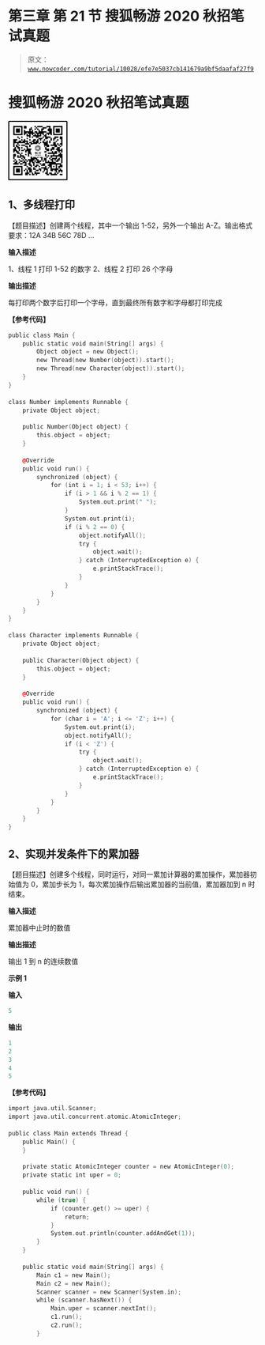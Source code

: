 # 第三章 第 21 节 搜狐畅游 2020 秋招笔试真题

> 原文：[`www.nowcoder.com/tutorial/10028/efe7e5037cb141679a9bf5daafaf27f9`](https://www.nowcoder.com/tutorial/10028/efe7e5037cb141679a9bf5daafaf27f9)

# 搜狐畅游 2020 秋招笔试真题

![](img/ea431648756850ef5199f98338df0c3c.png)

## 1、多线程打印

【题目描述】创建两个线程，其中一个输出 1-52，另外一个输出 A-Z。输出格式要求：12A 34B 56C 78D ...

**输入描述**

1、线程 1 打印 1-52 的数字
2、线程 2 打印 26 个字母

**输出描述**

每打印两个数字后打印一个字母，直到最终所有数字和字母都打印完成

**【参考代码】**

```cpp
public class Main {
    public static void main(String[] args) {
        Object object = new Object();
        new Thread(new Number(object)).start();
        new Thread(new Character(object)).start();
    }
}

class Number implements Runnable {
    private Object object;

    public Number(Object object) {
        this.object = object;
    }

    @Override
    public void run() {
        synchronized (object) {
            for (int i = 1; i < 53; i++) {
                if (i > 1 && i % 2 == 1) {
                    System.out.print(" ");
                }
                System.out.print(i);
                if (i % 2 == 0) {
                    object.notifyAll();
                    try {
                        object.wait();
                    } catch (InterruptedException e) {
                        e.printStackTrace();
                    }
                }
            }
        }
    }
}

class Character implements Runnable {
    private Object object;

    public Character(Object object) {
        this.object = object;
    }

    @Override
    public void run() {
        synchronized (object) {
            for (char i = 'A'; i <= 'Z'; i++) {
                System.out.print(i);
                object.notifyAll();
                if (i < 'Z') {
                    try {
                        object.wait();
                    } catch (InterruptedException e) {
                        e.printStackTrace();
                    }
                }
            }
        }
    }
}
```

 ## 2、实现并发条件下的累加器

【题目描述】创建多个线程，同时运行，对同一累加计算器的累加操作，累加器初始值为 0，累加步长为 1，每次累加操作后输出累加器的当前值，累加器加到 n 时结束。

**输入描述**

累加器中止时的数值

**输出描述**

输出 1 到 n 的连续数值

**示例 1**

**输入**

```cpp
5
```

**输出**

```cpp
1
2
3
4
5
```

**【参考代码】**

```cpp
import java.util.Scanner;
import java.util.concurrent.atomic.AtomicInteger;

public class Main extends Thread {
    public Main() {
    }

    private static AtomicInteger counter = new AtomicInteger(0);
    private static int uper = 0;

    public void run() {
        while (true) {
            if (counter.get() >= uper) {
                return;
            }
            System.out.println(counter.addAndGet(1));
        }
    }

    public static void main(String[] args) {
        Main c1 = new Main();
        Main c2 = new Main();
        Scanner scanner = new Scanner(System.in);
        while (scanner.hasNext()) {
            Main.uper = scanner.nextInt();
            c1.run();
            c2.run();
        }
```